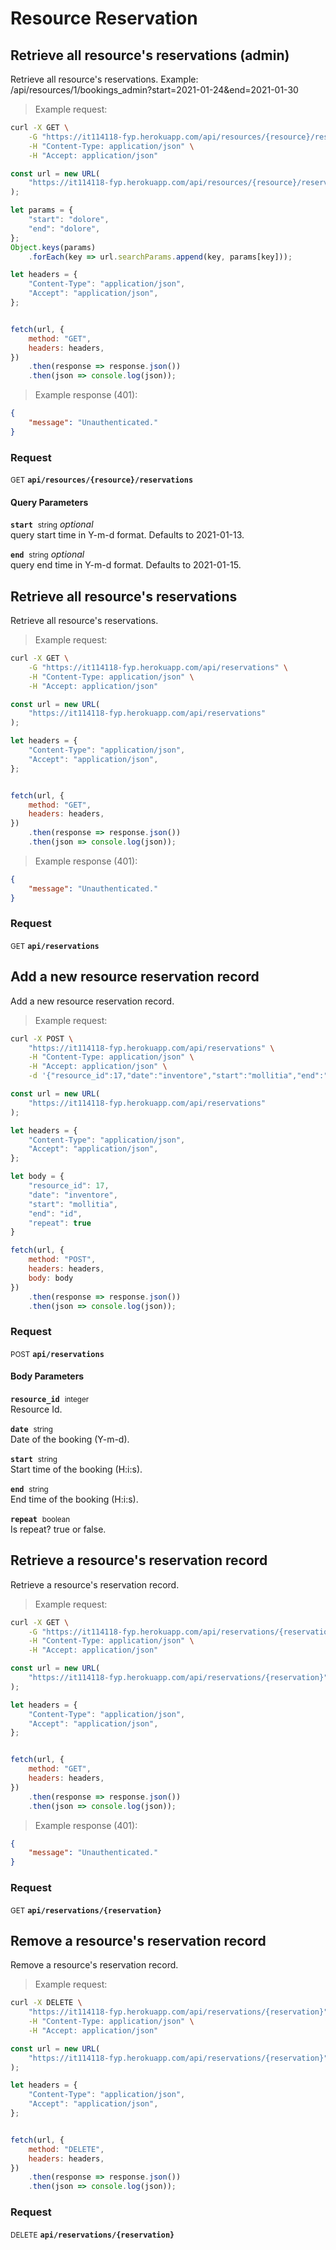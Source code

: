 # Resource Reservation


## Retrieve all resource&#039;s reservations (admin)

Retrieve all resource&#039;s reservations. Example: /api/resources/1/bookings_admin?start=2021-01-24&amp;end=2021-01-30




> Example request:

```bash
curl -X GET \
    -G "https://it114118-fyp.herokuapp.com/api/resources/{resource}/reservations?start=dolore&end=dolore" \
    -H "Content-Type: application/json" \
    -H "Accept: application/json"
```

```javascript
const url = new URL(
    "https://it114118-fyp.herokuapp.com/api/resources/{resource}/reservations"
);

let params = {
    "start": "dolore",
    "end": "dolore",
};
Object.keys(params)
    .forEach(key => url.searchParams.append(key, params[key]));

let headers = {
    "Content-Type": "application/json",
    "Accept": "application/json",
};


fetch(url, {
    method: "GET",
    headers: headers,
})
    .then(response => response.json())
    .then(json => console.log(json));
```


> Example response (401):

```json
{
    "message": "Unauthenticated."
}
```

### Request
<small class="badge badge-green">GET</small>
 **`api/resources/{resource}/reservations`**

<h4 class="fancy-heading-panel"><b>Query Parameters</b></h4>
<code><b>start</b></code>&nbsp; <small>string</small>         <i>optional</i>    <br>
    query start time in Y-m-d format. Defaults to 2021-01-13.

<code><b>end</b></code>&nbsp; <small>string</small>         <i>optional</i>    <br>
    query end time in Y-m-d format. Defaults to 2021-01-15.



## Retrieve all resource&#039;s reservations

Retrieve all resource&#039;s reservations.




> Example request:

```bash
curl -X GET \
    -G "https://it114118-fyp.herokuapp.com/api/reservations" \
    -H "Content-Type: application/json" \
    -H "Accept: application/json"
```

```javascript
const url = new URL(
    "https://it114118-fyp.herokuapp.com/api/reservations"
);

let headers = {
    "Content-Type": "application/json",
    "Accept": "application/json",
};


fetch(url, {
    method: "GET",
    headers: headers,
})
    .then(response => response.json())
    .then(json => console.log(json));
```


> Example response (401):

```json
{
    "message": "Unauthenticated."
}
```

### Request
<small class="badge badge-green">GET</small>
 **`api/reservations`**



## Add a new resource reservation record

Add a new resource reservation record.




> Example request:

```bash
curl -X POST \
    "https://it114118-fyp.herokuapp.com/api/reservations" \
    -H "Content-Type: application/json" \
    -H "Accept: application/json" \
    -d '{"resource_id":17,"date":"inventore","start":"mollitia","end":"id","repeat":true}'

```

```javascript
const url = new URL(
    "https://it114118-fyp.herokuapp.com/api/reservations"
);

let headers = {
    "Content-Type": "application/json",
    "Accept": "application/json",
};

let body = {
    "resource_id": 17,
    "date": "inventore",
    "start": "mollitia",
    "end": "id",
    "repeat": true
}

fetch(url, {
    method: "POST",
    headers: headers,
    body: body
})
    .then(response => response.json())
    .then(json => console.log(json));
```



### Request
<small class="badge badge-black">POST</small>
 **`api/reservations`**

<h4 class="fancy-heading-panel"><b>Body Parameters</b></h4>
<code><b>resource_id</b></code>&nbsp; <small>integer</small>     <br>
    Resource Id.

<code><b>date</b></code>&nbsp; <small>string</small>     <br>
    Date of the booking (Y-m-d).

<code><b>start</b></code>&nbsp; <small>string</small>     <br>
    Start time of the booking (H:i:s).

<code><b>end</b></code>&nbsp; <small>string</small>     <br>
    End time of the booking (H:i:s).

<code><b>repeat</b></code>&nbsp; <small>boolean</small>     <br>
    Is repeat? true or false.



## Retrieve a resource&#039;s reservation record

Retrieve a resource&#039;s reservation record.




> Example request:

```bash
curl -X GET \
    -G "https://it114118-fyp.herokuapp.com/api/reservations/{reservation}" \
    -H "Content-Type: application/json" \
    -H "Accept: application/json"
```

```javascript
const url = new URL(
    "https://it114118-fyp.herokuapp.com/api/reservations/{reservation}"
);

let headers = {
    "Content-Type": "application/json",
    "Accept": "application/json",
};


fetch(url, {
    method: "GET",
    headers: headers,
})
    .then(response => response.json())
    .then(json => console.log(json));
```


> Example response (401):

```json
{
    "message": "Unauthenticated."
}
```

### Request
<small class="badge badge-green">GET</small>
 **`api/reservations/{reservation}`**



## Remove a resource&#039;s reservation record

Remove a resource&#039;s reservation record.




> Example request:

```bash
curl -X DELETE \
    "https://it114118-fyp.herokuapp.com/api/reservations/{reservation}" \
    -H "Content-Type: application/json" \
    -H "Accept: application/json"
```

```javascript
const url = new URL(
    "https://it114118-fyp.herokuapp.com/api/reservations/{reservation}"
);

let headers = {
    "Content-Type": "application/json",
    "Accept": "application/json",
};


fetch(url, {
    method: "DELETE",
    headers: headers,
})
    .then(response => response.json())
    .then(json => console.log(json));
```



### Request
<small class="badge badge-red">DELETE</small>
 **`api/reservations/{reservation}`**




